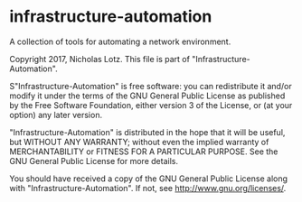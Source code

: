 # infrastructure-automation
A collection of tools for automating a network environment.
 
 Copyright 2017, Nicholas Lotz.
This file is part of "Infrastructure-Automation".

S"Infrastructure-Automation" is free software: you can redistribute it and/or modify
it under the terms of the GNU General Public License as published by
the Free Software Foundation, either version 3 of the License, or
(at your option) any later version.

"Infrastructure-Automation" is distributed in the hope that it will be useful,
but WITHOUT ANY WARRANTY; without even the implied warranty of
MERCHANTABILITY or FITNESS FOR A PARTICULAR PURPOSE.  See the
GNU General Public License for more details.

You should have received a copy of the GNU General Public License
along with "Infrastructure-Automation".  If not, see <http://www.gnu.org/licenses/>.

